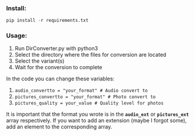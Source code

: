 ### Install:
```python
pip install -r requirements.txt
```
### Usage:
1. Run DirConverter.py with python3
2. Select the directory where the files for conversion are located
3. Select the variant(s)
4. Wait for the conversion to complete

In the code you can change these variables:
1. `audio_convertto = "your_format" # Audio convert to`
2. `pictures_convertto = "your_format" # Photo convert to`
3. `pictures_quality = your_value # Quality level for photos`

It is important that the format you wrote is in the **`audio_ext`** or **`pictures_ext`** array respectively. If you want to add an extension (maybe I forgot some), add an element to the corresponding array.